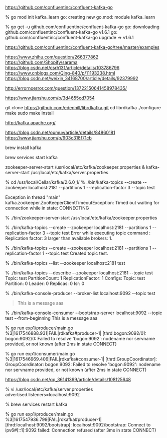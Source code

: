 https://github.com/confluentinc/confluent-kafka-go

% go mod init kafka_learn
go: creating new go.mod: module kafka_learn

% go get -u github.com/confluentinc/confluent-kafka-go
go: downloading github.com/confluentinc/confluent-kafka-go v1.6.1
go: github.com/confluentinc/confluent-kafka-go upgrade => v1.6.1

https://github.com/confluentinc/confluent-kafka-go/tree/master/examples

https://www.zhihu.com/question/266377862
https://github.com/Shopify/sarama
https://blog.csdn.net/csrh131/article/details/103786796
https://www.cnblogs.com/Qing-840/p/11193238.html
https://blog.csdn.net/weixin_34168700/article/details/92379992

http://errornoerror.com/question/13722150641458978435/

https://www.jianshu.com/p/3d4655cd7054

git clone https://github.com/edenhill/librdkafka.git
cd librdkafka
./configure
make
sudo make install

http://kafka.apache.org/

https://blog.csdn.net/oumuv/article/details/84860181
https://www.jianshu.com/p/903c318f71cb

brew install kafka

brew services start kafka

 zookeeper-server-start /usr/local/etc/kafka/zookeeper.properties & kafka-server-start /usr/local/etc/kafka/server.properties


 % cd /usr/local/Cellar/kafka/2.6.0_1/
  % ./bin/kafka-topics --create  --zookeeper localhost:2181 --partitions 1 --replication-factor 3  --topic test

Exception in thread "main" kafka.zookeeper.ZooKeeperClientTimeoutException: Timed out waiting for connection while in state: CONNECTING

 % ./bin/zookeeper-server-start /usr/local/etc/kafka/zookeeper.properties

  % ./bin/kafka-topics --create  --zookeeper localhost:2181 --partitions 1 --replication-factor 3  --topic test
Error while executing topic command : Replication factor: 3 larger than available brokers: 1.


 % ./bin/kafka-topics --create  --zookeeper localhost:2181 --partitions 1 --replication-factor 1  --topic test
Created topic test.

 % ./bin/kafka-topics --list --zookeeper localhost:2181
test

 % ./bin/kafka-topics --describe --zookeeper localhost:2181 --topic test
Topic: test	PartitionCount: 1	ReplicationFactor: 1	Configs:
	Topic: test	Partition: 0	Leader: 0	Replicas: 0	Isr: 0

 %  ./bin/kafka-console-producer --broker-list localhost:9092 --topic test
>This is a message
>aaa
>

 %  ./bin/kafka-console-consumer --bootstrap-server localhost:9092 --topic test --from-beginning
This is a message
aaa

% go run exp1/producer/main.go
%3|1617546888.931|FAIL|rdkafka#producer-1| [thrd:bogon:9092/0]: bogon:9092/0: Failed to resolve 'bogon:9092': nodename nor servname provided, or not known (after 2ms in state CONNECT)

 % go run exp1/consumer/main.go
%3|1617546969.406|FAIL|rdkafka#consumer-1| [thrd:GroupCoordinator]: GroupCoordinator: bogon:9092: Failed to resolve 'bogon:9092': nodename nor servname provided, or not known (after 2ms in state CONNECT)

https://blog.csdn.net/qq_36141369/article/details/108125648


 % vi /usr/local/etc/kafka/server.properties
advertised.listeners=localhost:9092

 %   brew services restart kafka

 % go run exp1/producer/main.go
%3|1617547936.799|FAIL|rdkafka#producer-1| [thrd:localhost:9092/bootstrap]: localhost:9092/bootstrap: Connect to ipv6#[::1]:9092 failed: Connection refused (after 3ms in state CONNECT)
